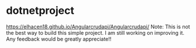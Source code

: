 # dotnetproject
https://elhacen18.github.io/Angularcrudapi/Angularcrudapi/
Note: This is not the best way to build this simple project. I am still working on improving it. 
Any feedback would be greatly appreciate!!
